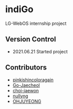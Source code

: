 # indiGo
LG-WebOS internship project

<!-- ### Prerequisites -->

<!-- ## Running / 실행

어떻게 테스트가 이 시스템에서 돌아가는지에 대한 설명을 합니다

### 테스트는 이런 식으로 동작합니다

왜 이렇게 동작하는지, 설명합니다

```
예시
``` -->

<!-- ## Codes -->
## Version Control
* 2021.06.21 Started project

## Contributors

* [pinkishincoloragain](https://github.com/pinkishincoloragain)
* [Go-Jaecheol](https://github.com/Go-Jaecheol)
* [choi-jaewon](https://github.com/choi-jaewon)
* [nullyng](https://github.com/nullyng)
* [OHJUYEONG](https://github.com/OHJUYEONG)

<!-- ## Acknowledgments -->

<!-- *  -->
